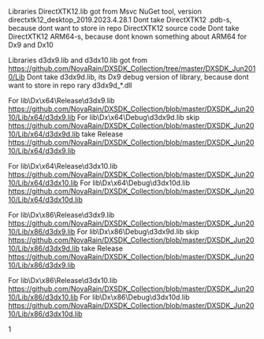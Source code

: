 Libraries DirectXTK12.lib got from Msvc NuGet tool, version directxtk12_desktop_2019.2023.4.28.1
Dont take DirectXTK12 .pdb-s, because dont want to store in repo DirectXTK12 source code
Dont take DirectXTK12 ARM64-s, because dont known something about ARM64 for Dx9 and Dx10

Libraries d3dx9.lib and d3dx10.lib got from https://github.com/NovaRain/DXSDK_Collection/tree/master/DXSDK_Jun2010/Lib
Dont take d3dx9d.lib, its Dx9 debug version of library, because dont want to store in repo rary d3dx9d_*.dll

For lib\Dx\x64\Release\d3dx9.lib 
	https://github.com/NovaRain/DXSDK_Collection/blob/master/DXSDK_Jun2010/Lib/x64/d3dx9.lib
For lib\Dx\x64\Debug\d3dx9d.lib 
	skip https://github.com/NovaRain/DXSDK_Collection/blob/master/DXSDK_Jun2010/Lib/x64/d3dx9d.lib
	take Release https://github.com/NovaRain/DXSDK_Collection/blob/master/DXSDK_Jun2010/Lib/x64/d3dx9.lib

For lib\Dx\x64\Release\d3dx10.lib 
	https://github.com/NovaRain/DXSDK_Collection/blob/master/DXSDK_Jun2010/Lib/x64/d3dx10.lib
For lib\Dx\x64\Debug\d3dx10d.lib
	https://github.com/NovaRain/DXSDK_Collection/blob/master/DXSDK_Jun2010/Lib/x64/d3dx10d.lib

For lib\Dx\x86\Release\d3dx9.lib 
	https://github.com/NovaRain/DXSDK_Collection/blob/master/DXSDK_Jun2010/Lib/x86/d3dx9.lib
For lib\Dx\x86\Debug\d3dx9d.lib 
	skip https://github.com/NovaRain/DXSDK_Collection/blob/master/DXSDK_Jun2010/Lib/x86/d3dx9d.lib
	take Release https://github.com/NovaRain/DXSDK_Collection/blob/master/DXSDK_Jun2010/Lib/x86/d3dx9.lib

For lib\Dx\x86\Release\d3dx10.lib 
	https://github.com/NovaRain/DXSDK_Collection/blob/master/DXSDK_Jun2010/Lib/x86/d3dx10.lib
For lib\Dx\x86\Debug\d3dx10d.lib 
	https://github.com/NovaRain/DXSDK_Collection/blob/master/DXSDK_Jun2010/Lib/x86/d3dx10d.lib

1